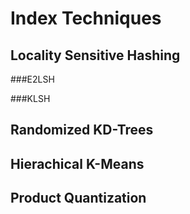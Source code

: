 Index Techniques
====

Locality Sensitive Hashing
-------

###E2LSH

###KLSH


Randomized KD-Trees
-------


Hierachical K-Means
-------


Product Quantization
-------

